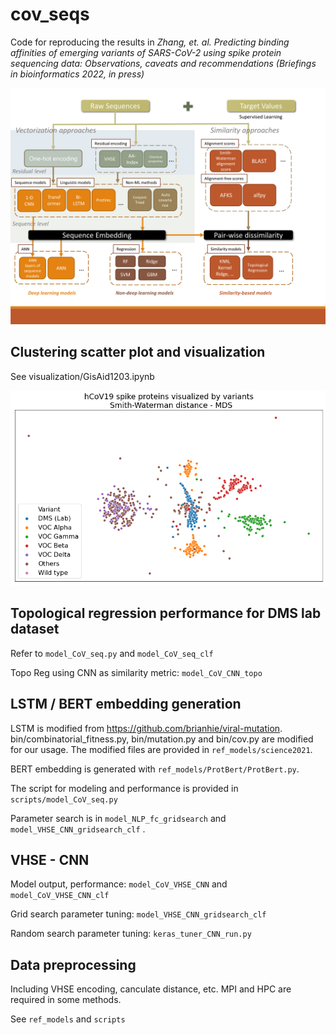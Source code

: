 # cov_seqs

Code for reproducing the results in *Zhang, et. al. Predicting binding affinities of emerging variants of SARS-CoV-2 using spike protein sequencing data: Observations, caveats and recommendations (Briefings in bioinformatics 2022, in press)* 

![protocol](figures/protocol.png)

## Clustering scatter plot and visualization

See visualization/GisAid1203.ipynb

![mds-variant](figures/mds-variant.png)

## Topological regression performance for DMS lab dataset

Refer to `model_CoV_seq.py` and `model_CoV_seq_clf`

Topo Reg using CNN as similarity metric: `model_CoV_CNN_topo`

## LSTM / BERT embedding generation

LSTM is modified from https://github.com/brianhie/viral-mutation. bin/combinatorial_fitness.py, bin/mutation.py and bin/cov.py are modified for our usage. The modified files are provided in `ref_models/science2021`. 

BERT embedding is generated with `ref_models/ProtBert/ProtBert.py`.

The script for modeling and performance is provided in `scripts/model_CoV_seq.py`

Parameter search is in `model_NLP_fc_gridsearch` and `model_VHSE_CNN_gridsearch_clf` .

## VHSE - CNN

Model output, performance: `model_CoV_VHSE_CNN` and `model_CoV_VHSE_CNN_clf`

Grid search parameter tuning: `model_VHSE_CNN_gridsearch_clf` 

Random search parameter tuning: `keras_tuner_CNN_run.py`

## Data preprocessing

Including VHSE encoding, canculate distance, etc. MPI and HPC are required in some methods. 

See `ref_models` and `scripts`

